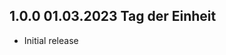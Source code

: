 <!-- https://developers.home-assistant.io/docs/add-ons/presentation#keeping-a-changelog -->

## 1.0.0 01.03.2023 Tag der Einheit

- Initial release
